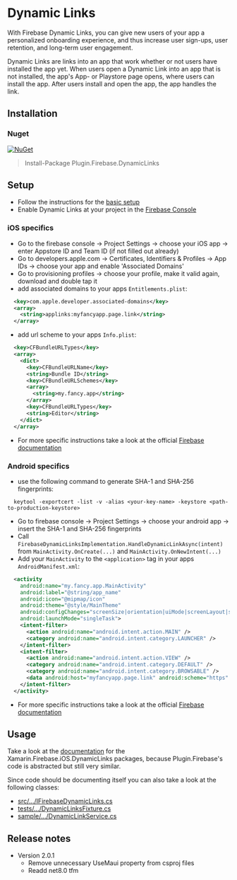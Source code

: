 # Dynamic Links

With Firebase Dynamic Links, you can give new users of your app a personalized onboarding experience, and thus increase user sign-ups, user retention, and long-term user engagement.

Dynamic Links are links into an app that work whether or not users have installed the app yet. When users open a Dynamic Link into an app that is not installed, the app's App- or Playstore page opens, where users can install the app. After users install and open the app, the app handles the link.

## Installation
### Nuget
[![NuGet](https://img.shields.io/nuget/v/plugin.firebase.dynamic_links.svg?maxAge=86400&style=flat)](https://www.nuget.org/packages/Plugin.Firebase.DynamicLinks/)

> Install-Package Plugin.Firebase.DynamicLinks

## Setup

- Follow the instructions for the [basic setup](https://github.com/TobiasBuchholz/Plugin.Firebase/blob/master/README.md#basic-setup)
- Enable Dynamic Links at your project in the [Firebase Console](https://console.firebase.google.com/)

### iOS specifics
- Go to the firebase console -> Project Settings -> choose your iOS app -> enter Appstore ID and Team ID (if not filled out already)
- Go to developers.apple.com -> Certificates, Identifiers & Profiles -> App IDs -> choose your app and enable 'Associated Domains'
- Go to provisioning profiles -> choose your profile, make it valid again, download and double tap it
- add associated domains to your apps `Entitlements.plist`:
```xml
  <key>com.apple.developer.associated-domains</key>
  <array>
    <string>applinks:myfancyapp.page.link</string>
  </array>
```
- add url scheme to your apps ```Info.plist```:
```xml
  <key>CFBundleURLTypes</key>
  <array>
    <dict>
      <key>CFBundleURLName</key>
      <string>Bundle ID</string>
      <key>CFBundleURLSchemes</key>
      <array>
        <string>my.fancy.app</string>
      </array>
      <key>CFBundleURLTypes</key>
      <string>Editor</string>
    </dict>
  </array>
```
- For more specific instructions take a look at the official [Firebase documentation](https://firebase.google.com/docs/dynamic-links?hl=en)

### Android specifics
- use the following command to generate SHA-1 and SHA-256 fingerprints:
```
  keytool -exportcert -list -v -alias <your-key-name> -keystore <path-to-production-keystore>
```
- Go to firebase console -> Project Settings -> choose your android app -> insert the SHA-1 and SHA-256 fingerprints
- Call `FirebaseDynamicLinksImplementation.HandleDynamicLinkAsync(intent)` from `MainActivity.OnCreate(...)` and `MainActivity.OnNewIntent(...)`
- Add your `MainActivity` to the `<application>` tag in your apps `AndroidManifest.xml`:
```xml
  <activity
    android:name="my.fancy.app.MainActivity"
    android:label="@string/app_name"
    android:icon="@mipmap/icon"
    android:theme="@style/MainTheme"
    android:configChanges="screenSize|orientation|uiMode|screenLayout|smallestScreenSize"
    android:launchMode="singleTask">
    <intent-filter>
      <action android:name="android.intent.action.MAIN" />
      <category android:name="android.intent.category.LAUNCHER" />
    </intent-filter>
    <intent-filter>
      <action android:name="android.intent.action.VIEW" />
      <category android:name="android.intent.category.DEFAULT" />
      <category android:name="android.intent.category.BROWSABLE" />
      <data android:host="myfancyapp.page.link" android:scheme="https" />
    </intent-filter>
  </activity>
```
- For more specific instructions take a look at the official [Firebase documentation](https://firebase.google.com/docs/dynamic-links?hl=en)

## Usage

Take a look at the [documentation](https://github.com/xamarin/GoogleApisForiOSComponents/blob/master/docs/Firebase/DynamicLinks/GettingStarted.md) for the Xamarin.Firebase.iOS.DynamicLinks packages, because Plugin.Firebase's code is abstracted but still very similar.

Since code should be documenting itself you can also take a look at the following classes:
- [src/.../IFirebaseDynamicLinks.cs](https://github.com/TobiasBuchholz/Plugin.Firebase/blob/master/src/Shared/DynamicLinks/IFirebaseDynamicLinks.cs)
- [tests/.../DynamicLinksFixture.cs](https://github.com/TobiasBuchholz/Plugin.Firebase/blob/master/tests/Plugin.Firebase.IntegrationTests/DynamicLinks/DynamicLinksFixture.cs)
- [sample/.../DynamicLinkService.cs](https://github.com/TobiasBuchholz/Plugin.Firebase/blob/master/sample/Playground/Common/Services/DynamicLink/DynamicLinkService.cs)

## Release notes
- Version 2.0.1
  - Remove unnecessary UseMaui property from csproj files
  - Readd net8.0 tfm
